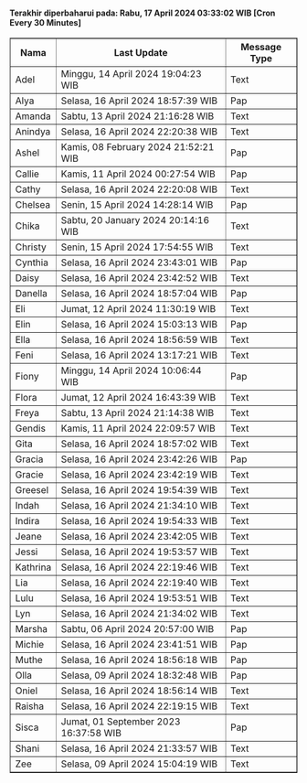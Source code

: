 #### Terakhir diperbaharui pada: Rabu, 17 April 2024 03:33:02 WIB [Cron Every 30 Minutes]

<table border='1'><tr><th>Nama</th><th>Last Update</th><th>Message Type</th></tr><tr><td>Adel</td><td>Minggu, 14 April 2024 19:04:23 WIB</td><td>Text</td></tr><tr><td>Alya</td><td>Selasa, 16 April 2024 18:57:39 WIB</td><td>Pap</td></tr><tr><td>Amanda</td><td>Sabtu, 13 April 2024 21:16:28 WIB</td><td>Text</td></tr><tr><td>Anindya</td><td>Selasa, 16 April 2024 22:20:38 WIB</td><td>Text</td></tr><tr><td>Ashel</td><td>Kamis, 08 February 2024 21:52:21 WIB</td><td>Pap</td></tr><tr><td>Callie</td><td>Kamis, 11 April 2024 00:27:54 WIB</td><td>Pap</td></tr><tr><td>Cathy</td><td>Selasa, 16 April 2024 22:20:08 WIB</td><td>Text</td></tr><tr><td>Chelsea</td><td>Senin, 15 April 2024 14:28:14 WIB</td><td>Pap</td></tr><tr><td>Chika</td><td>Sabtu, 20 January 2024 20:14:16 WIB</td><td>Text</td></tr><tr><td>Christy</td><td>Senin, 15 April 2024 17:54:55 WIB</td><td>Text</td></tr><tr><td>Cynthia</td><td>Selasa, 16 April 2024 23:43:01 WIB</td><td>Pap</td></tr><tr><td>Daisy</td><td>Selasa, 16 April 2024 23:42:52 WIB</td><td>Text</td></tr><tr><td>Danella</td><td>Selasa, 16 April 2024 18:57:04 WIB</td><td>Pap</td></tr><tr><td>Eli</td><td>Jumat, 12 April 2024 11:30:19 WIB</td><td>Text</td></tr><tr><td>Elin</td><td>Selasa, 16 April 2024 15:03:13 WIB</td><td>Pap</td></tr><tr><td>Ella</td><td>Selasa, 16 April 2024 18:56:59 WIB</td><td>Text</td></tr><tr><td>Feni</td><td>Selasa, 16 April 2024 13:17:21 WIB</td><td>Text</td></tr><tr><td>Fiony</td><td>Minggu, 14 April 2024 10:06:44 WIB</td><td>Pap</td></tr><tr><td>Flora</td><td>Jumat, 12 April 2024 16:43:39 WIB</td><td>Text</td></tr><tr><td>Freya</td><td>Sabtu, 13 April 2024 21:14:38 WIB</td><td>Text</td></tr><tr><td>Gendis</td><td>Kamis, 11 April 2024 22:09:57 WIB</td><td>Text</td></tr><tr><td>Gita</td><td>Selasa, 16 April 2024 18:57:02 WIB</td><td>Text</td></tr><tr><td>Gracia</td><td>Selasa, 16 April 2024 23:42:26 WIB</td><td>Pap</td></tr><tr><td>Gracie</td><td>Selasa, 16 April 2024 23:42:19 WIB</td><td>Text</td></tr><tr><td>Greesel</td><td>Selasa, 16 April 2024 19:54:39 WIB</td><td>Text</td></tr><tr><td>Indah</td><td>Selasa, 16 April 2024 21:34:10 WIB</td><td>Text</td></tr><tr><td>Indira</td><td>Selasa, 16 April 2024 19:54:33 WIB</td><td>Text</td></tr><tr><td>Jeane</td><td>Selasa, 16 April 2024 23:42:05 WIB</td><td>Text</td></tr><tr><td>Jessi</td><td>Selasa, 16 April 2024 19:53:57 WIB</td><td>Text</td></tr><tr><td>Kathrina</td><td>Selasa, 16 April 2024 22:19:46 WIB</td><td>Text</td></tr><tr><td>Lia</td><td>Selasa, 16 April 2024 22:19:40 WIB</td><td>Text</td></tr><tr><td>Lulu</td><td>Selasa, 16 April 2024 19:53:51 WIB</td><td>Text</td></tr><tr><td>Lyn</td><td>Selasa, 16 April 2024 21:34:02 WIB</td><td>Text</td></tr><tr><td>Marsha</td><td>Sabtu, 06 April 2024 20:57:00 WIB</td><td>Pap</td></tr><tr><td>Michie</td><td>Selasa, 16 April 2024 23:41:51 WIB</td><td>Pap</td></tr><tr><td>Muthe</td><td>Selasa, 16 April 2024 18:56:18 WIB</td><td>Pap</td></tr><tr><td>Olla</td><td>Selasa, 09 April 2024 18:32:48 WIB</td><td>Pap</td></tr><tr><td>Oniel</td><td>Selasa, 16 April 2024 18:56:14 WIB</td><td>Text</td></tr><tr><td>Raisha</td><td>Selasa, 16 April 2024 22:19:15 WIB</td><td>Text</td></tr><tr><td>Sisca</td><td>Jumat, 01 September 2023 16:37:58 WIB</td><td>Pap</td></tr><tr><td>Shani</td><td>Selasa, 16 April 2024 21:33:57 WIB</td><td>Text</td></tr><tr><td>Zee</td><td>Selasa, 09 April 2024 15:04:19 WIB</td><td>Text</td></tr></table>